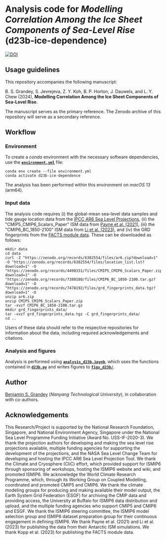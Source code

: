 # Analysis code for _Modelling Correlation Among the Ice Sheet Components of Sea-Level Rise_ (d23b-ice-dependence)

[![DOI](https://zenodo.org/badge/636042196.svg)]( https://zenodo.org/badge/latestdoi/636042196)

## Usage guidelines
This repository accompanies the following manuscript:

B. S. Grandey, S. Jevrejeva, Z. Y. Koh, B. P. Horton, J. Dauwels, and L. Y. Chew (2024),  **Modelling Correlation Among the Ice Sheet Components of Sea-Level Rise**.

The manuscript serves as the primary reference.
The Zenodo archive of this repository will serve as a secondary reference.

## Workflow

### Environment
To create a _conda_ environment with the necessary software dependencies, use the [**`environment.yml`**](environment.yml) file:

```
conda env create --file environment.yml
conda activate d23b-ice-dependence
```

The analysis has been performed within this environment on _macOS 13_ (arm64).

### Input data
The analysis code requires
(i) the global-mean sea-level data samples and tide gauge location data from the [IPCC AR6 Sea Level Projections](https://doi.org/10.5281/zenodo.6382554),
(ii) the "CMIP5_CMIP6_Scalars_Paper" ISM data from [Payne et al. (2021)](https://doi.org/10.5281/zenodo.4498331),
(iii) the "CMIP6_BC_1850-2100" ISM data from [Li et al. (2023)](https://doi.org/10.5281/zenodo.7380180), and
(iv) the GRD fingerprints from the [FACTS module data](https://doi.org/10.5281/zenodo.7478192).
These can be downloaded as follows:

```
mkdir data
cd data
curl -Z "https://zenodo.org/records/6382554/files/ar6.zip?download=1" -O "https://zenodo.org/records/6382554/files/location_list.lst?download=1" -O "https://zenodo.org/records/4498331/files/CMIP5_CMIP6_Scalars_Paper.zip?download=1" -O "https://zenodo.org/records/7380180/files/CMIP6_BC_1850-2100.tar.gz?download=1" -O "https://zenodo.org/records/7478192/files/grd_fingerprints_data.tgz?download=1" -O
unzip ar6.zip
unzip CMIP5_CMIP6_Scalars_Paper.zip
tar -xvzf CMIP6_BC_1850-2100.tar.gz
mkdir grd_fingerprints_data/
tar -xvzf grd_fingerprints_data.tgz -C grd_fingerprints_data/
cd ..
```

Users of these data should refer to the respective repositories for information about the data, including required acknowledgements and citations.

### Analysis and figures
Analysis is performed using [**`analysis_d23b.ipynb`**](analysis_d23b.ipynb), which uses the functions contained in [**`d23b.py`**](d23b.py) and writes figures to [**`figs_d23b/`**](figs_d23b).

## Author
[Benjamin S. Grandey](https://grandey.github.io) (_Nanyang Technological University_), in collaboration with co-authors.

## Acknowledgements
This Research/Project is supported by the National Research Foundation, Singapore, and National Environment Agency, Singapore under the National Sea Level Programme Funding Initiative (Award No. USS-IF-2020-3).
We thank the projection authors for developing and making the sea level rise projections available, multiple funding agencies for supporting the development of the projections, and the NASA Sea Level Change Team for developing and hosting the IPCC AR6 Sea Level Projection Tool.
We thank the Climate and Cryosphere (CliC) effort, which provided support for ISMIP6 through sponsoring of workshops, hosting the ISMIP6 website and wiki, and promoted ISMIP6.
We acknowledge the World Climate Research Programme, which, through its Working Group on Coupled Modelling, coordinated and promoted CMIP5 and CMIP6.
We thank the climate modeling groups for producing and making available their model output, the Earth System Grid Federation (ESGF) for archiving the CMIP data and providing access, the University at Buffalo for ISMIP6 data distribution and upload, and the multiple funding agencies who support CMIP5 and CMIP6 and ESGF.
We thank the ISMIP6 steering committee, the ISMIP6 model selection group and ISMIP6 dataset preparation group for their continuous engagement in defining ISMIP6.
We thank Payne et al. (2021) and Li et al. (2023) for publishing the data from their Antarctic ISM simulations.
We thank Kopp et al. (2023) for publishing the FACTS module data.
